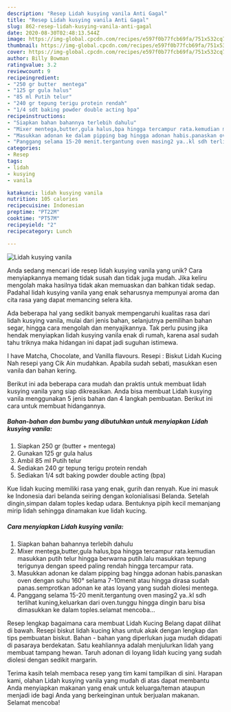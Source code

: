 ```yaml
---
description: "Resep Lidah kusying vanila Anti Gagal"
title: "Resep Lidah kusying vanila Anti Gagal"
slug: 862-resep-lidah-kusying-vanila-anti-gagal
date: 2020-08-30T02:48:13.544Z
image: https://img-global.cpcdn.com/recipes/e597f0b77fcb69fa/751x532cq70/lidah-kusying-vanila-foto-resep-utama.jpg
thumbnail: https://img-global.cpcdn.com/recipes/e597f0b77fcb69fa/751x532cq70/lidah-kusying-vanila-foto-resep-utama.jpg
cover: https://img-global.cpcdn.com/recipes/e597f0b77fcb69fa/751x532cq70/lidah-kusying-vanila-foto-resep-utama.jpg
author: Billy Bowman
ratingvalue: 3.2
reviewcount: 9
recipeingredient:
- "250 gr butter  mentega"
- "125 gr gula halus"
- "85 ml Putih telur"
- "240 gr tepung terigu protein rendah"
- "1/4 sdt baking powder double acting bpa"
recipeinstructions:
- "Siapkan bahan bahannya terlebih dahulu"
- "Mixer mentega,butter,gula halus,bpa hingga tercampur rata.kemudian masukkan putih telur hingga berwarna putih.lalu masukkan tepung terigunya dengan speed paling rendah hingga tercampur rata."
- "Masukkan adonan ke dalam pipping bag hingga adonan habis.panaskan oven dengan suhu 160° selama 7-10menit atau hingga dirasa sudah panas.semprotkan adonan ke atas loyang yang sudah diolesi mentega."
- "Panggang selama 15-20 menit.tergantung oven masing2 ya..kl sdh terlihat kuning,keluarkan dari oven.tunggu hingga dingin baru bisa dimasukkan ke dalam toples.selamat mencoba..."
categories:
- Resep
tags:
- lidah
- kusying
- vanila

katakunci: lidah kusying vanila 
nutrition: 105 calories
recipecuisine: Indonesian
preptime: "PT22M"
cooktime: "PT57M"
recipeyield: "2"
recipecategory: Lunch

---
```



![Lidah kusying vanila](https://img-global.cpcdn.com/recipes/e597f0b77fcb69fa/751x532cq70/lidah-kusying-vanila-foto-resep-utama.jpg)

Anda sedang mencari ide resep lidah kusying vanila yang unik? Cara menyiapkannya memang tidak susah dan tidak juga mudah. Jika keliru mengolah maka hasilnya tidak akan memuaskan dan bahkan tidak sedap. Padahal lidah kusying vanila yang enak seharusnya mempunyai aroma dan cita rasa yang dapat memancing selera kita.

Ada beberapa hal yang sedikit banyak mempengaruhi kualitas rasa dari lidah kusying vanila, mulai dari jenis bahan, selanjutnya pemilihan bahan segar, hingga cara mengolah dan menyajikannya. Tak perlu pusing jika hendak menyiapkan lidah kusying vanila enak di rumah, karena asal sudah tahu triknya maka hidangan ini dapat jadi suguhan istimewa.

I have Matcha, Chocolate, and Vanilla flavours. Resepi : Biskut Lidah Kucing Nah resepi yang Cik Ain mudahkan. Apabila sudah sebati, masukkan esen vanila dan bahan kering.


Berikut ini ada beberapa cara mudah dan praktis untuk membuat lidah kusying vanila yang siap dikreasikan. Anda bisa membuat Lidah kusying vanila menggunakan 5 jenis bahan dan 4 langkah pembuatan. Berikut ini cara untuk membuat hidangannya.

<!--inarticleads1-->

##### Bahan-bahan dan bumbu yang dibutuhkan untuk menyiapkan Lidah kusying vanila:

1. Siapkan 250 gr (butter + mentega)
1. Gunakan 125 gr gula halus
1. Ambil 85 ml Putih telur
1. Sediakan 240 gr tepung terigu protein rendah
1. Sediakan 1/4 sdt baking powder double acting (bpa)


Kue lidah kucing memiliki rasa yang enak, gurih dan renyah. Kue ini masuk ke Indonesia dari belanda seiring dengan kolonialisasi Belanda. Setelah dingin,simpan dalam toples kedap udara. Bentuknya pipih kecil memanjang mirip lidah sehingga dinamakan kue lidah kucing. 

<!--inarticleads2-->

##### Cara menyiapkan Lidah kusying vanila:

1. Siapkan bahan bahannya terlebih dahulu
1. Mixer mentega,butter,gula halus,bpa hingga tercampur rata.kemudian masukkan putih telur hingga berwarna putih.lalu masukkan tepung terigunya dengan speed paling rendah hingga tercampur rata.
1. Masukkan adonan ke dalam pipping bag hingga adonan habis.panaskan oven dengan suhu 160° selama 7-10menit atau hingga dirasa sudah panas.semprotkan adonan ke atas loyang yang sudah diolesi mentega.
1. Panggang selama 15-20 menit.tergantung oven masing2 ya..kl sdh terlihat kuning,keluarkan dari oven.tunggu hingga dingin baru bisa dimasukkan ke dalam toples.selamat mencoba...


Resep lengkap bagaimana cara membuat Lidah Kucing Belang dapat dilihat di bawah. Resepi biskut lidah kucing khas untuk akak dengan lengkap dan tips pembuatan biskut. Bahan - bahan yang diperlukan juga mudah didapati di pasaraya berdekatan. Satu keahliannya adalah menjulurkan lidah yang membuat tampang hewan. Taruh adonan di loyang lidah kucing yang sudah diolesi dengan sedikit margarin. 

Terima kasih telah membaca resep yang tim kami tampilkan di sini. Harapan kami, olahan Lidah kusying vanila yang mudah di atas dapat membantu Anda menyiapkan makanan yang enak untuk keluarga/teman ataupun menjadi ide bagi Anda yang berkeinginan untuk berjualan makanan. Selamat mencoba!

